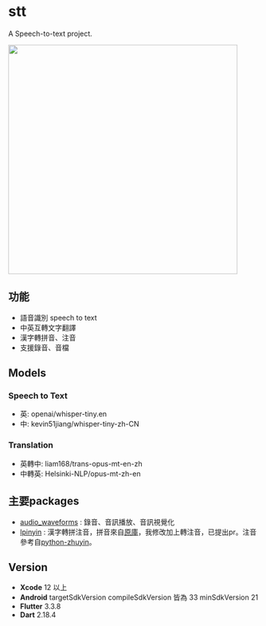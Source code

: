 # stt

A Speech-to-text project.

<img src="https://user-images.githubusercontent.com/44136372/232753467-20aa0898-540a-487a-8eb3-b0a811ad5c0c.png" height="460px"/>

## 功能

- 語音識別 speech to text
- 中英互轉文字翻譯
- 漢字轉拼音、注音
- 支援錄音、音檔

## Models

### Speech to Text
- 英: openai/whisper-tiny.en 
- 中: kevin51jiang/whisper-tiny-zh-CN

### Translation
- 英轉中: liam168/trans-opus-mt-en-zh 
- 中轉英: Helsinki-NLP/opus-mt-zh-en

## 主要packages
- [audio_waveforms](https://github.com/SimformSolutionsPvtLtd/audio_waveforms) : 錄音、音訊播放、音訊視覺化
- [lpinyin](https://github.com/w830207/lpinyin) : 漢字轉拼注音，拼音來自[原庫](https://github.com/flutterchina/lpinyin)，我修改加上轉注音，已提出pr。注音參考自[python-zhuyin](https://github.com/rku1999/python-zhuyin)。


## Version

- **Xcode** 12 以上
- **Android** targetSdkVersion compileSdkVersion 皆為 33 minSdkVersion 21
- **Flutter** 3.3.8
- **Dart**  2.18.4
